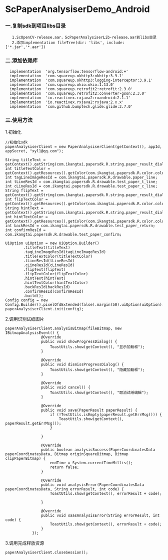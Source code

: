 # ScPaperAnalysiserDemo_Android
### 一.复制sdk到项目libs目录

       1.ScOpenCV-release.aar，ScPaperAnalysiserLib-release.aar到libs目录
       2.添加implementation fileTree(dir: 'libs', include: ['*.jar','*.aar'])

### 二.添加依赖库

      implementation  'org.tensorflow:tensorflow-android:+'
      implementation  'com.squareup.okhttp3:okhttp:3.9.1'
      implementation  'com.squareup.okhttp3:logging-interceptor:3.9.1'
      implementation  'com.squareup.okio:okio:1.13.0'
      implementation  'com.squareup.retrofit2:retrofit:2.3.0'
      implementation  'com.squareup.retrofit2:converter-gson:2.3.0'
      implementation  'io.reactivex.rxjava2:rxandroid:2.1.1'
      implementation  'io.reactivex.rxjava2:rxjava:2.x.x'
      implementation  'com.github.bumptech.glide:glide:3.7.0'

### 三.使用方法

  1.初始化

    //初始化sdk
    paperAnalysiserClient = new PaperAnalysiserClient(getContext(), appId, appSecret, "xyl1@qq.com");

    String titleText = getContext().getString(com.ikangtai.papersdk.R.string.paper_result_dialog_title);
    int titleTextColor = getContext().getResources().getColor(com.ikangtai.papersdk.R.color.color_444444);
    int tagLineImageResId = com.ikangtai.papersdk.R.drawable.paper_line;
    int tLineResId = com.ikangtai.papersdk.R.drawable.test_paper_t_line;
    int cLineResId = com.ikangtai.papersdk.R.drawable.test_paper_c_line;
    String flipText = getContext().getString(com.ikangtai.papersdk.R.string.paper_result_dialog_flip);
    int flipTextColor = getContext().getResources().getColor(com.ikangtai.papersdk.R.color.color_67A3FF);
    String hintText = getContext().getString(com.ikangtai.papersdk.R.string.paper_result_dialog_hit);
    int hintTextColor = getContext().getResources().getColor(com.ikangtai.papersdk.R.color.color_444444);
    int backResId = com.ikangtai.papersdk.R.drawable.test_paper_return;
    int confirmResId = com.ikangtai.papersdk.R.drawable.test_paper_confirm;

    UiOption uiOption = new UiOption.Builder()
            .titleText(titleText)
            .tagLineImageResId(tagLineImageResId)
            .titleTextColor(titleTextColor)
            .tLineResId(tLineResId)
            .cLineResId(cLineResId)
            .flipText(flipText)
            .flipTextColor(flipTextColor)
            .hintText(hintText)
            .hintTextColor(hintTextColor)
            .backResId(backResId)
            .confirmResId(confirmResId)
            .build();
    Config config = new Config.Builder().pixelOfdExtended(false).margin(50).uiOption(uiOption).build();
    paperAnalysiserClient.init(config);

  2.调用识别试纸图片

    paperAnalysiserClient.analysisBitmap(fileBitmap, new IBitmapAnalysisEvent() {
                    @Override
                    public void showProgressDialog() {
                        ToastUtils.show(getContext(), "显示加载框");
                    }

                    @Override
                    public void dismissProgressDialog() {
                        ToastUtils.show(getContext(), "隐藏加载框");
                    }

                    @Override
                    public void cancel() {
                        ToastUtils.show(getContext(), "取消试纸编辑");
                    }

                    @Override
                    public void save(PaperResult paperResult) {
                        if (!TextUtils.isEmpty(paperResult.getErrMsg())) {
                            ToastUtils.show(getContext(), paperResult.getErrMsg());
                        }

                    }

                    @Override
                    public boolean analysisSuccess(PaperCoordinatesData paperCoordinatesData, Bitmap originSquareBitmap, Bitmap clipPaperBitmap) {
                        endTime = System.currentTimeMillis();
                        return false;
                    }

                    @Override
                    public void analysisError(PaperCoordinatesData paperCoordinatesData, String errorResult, int code) {
                        ToastUtils.show(getContext(), errorResult + code);

                    }

                    @Override
                    public void saasAnalysisError(String errorResult, int code) {
                        ToastUtils.show(getContext(), errorResult + code);
                    }
                });
  3.调用完成释放资源

    paperAnalysiserClient.closeSession();